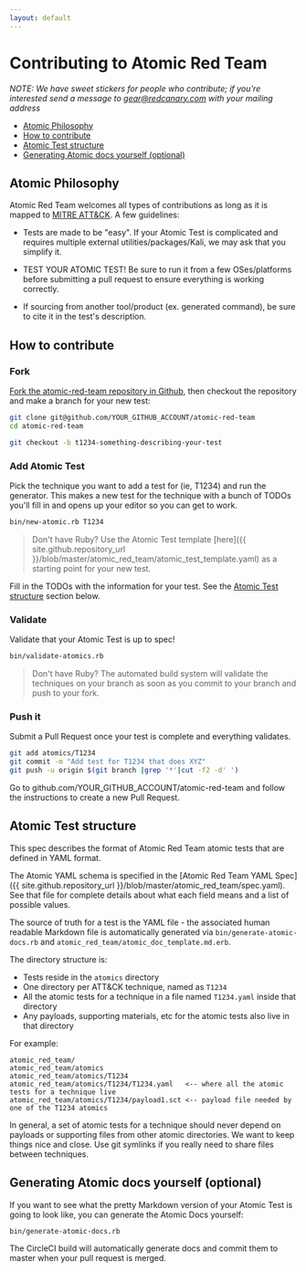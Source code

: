 ```yaml
---
layout: default
---
```


# Contributing to Atomic Red Team
*NOTE: We have sweet stickers for people who contribute; if you’re interested send a message to 
gear@redcanary.com with your mailing address*

- [Atomic Philosophy](#atomic-philosophy)
- [How to contribute](#how-to-contribute)
- [Atomic Test structure](#atomic-test-structure)
- [Generating Atomic docs yourself (optional)](#generating-atomic-docs-yourself-optional)

## Atomic Philosophy
Atomic Red Team welcomes all types of contributions as long as it is mapped to 
[MITRE ATT&CK](https://attack.mitre.org/wiki/Main_Page). A few guidelines:

- Tests are made to be "easy". If your Atomic Test is complicated and requires multiple external utilities/packages/Kali,
  we may ask that you simplify it.

- TEST YOUR ATOMIC TEST! Be sure to run it from a few OSes/platforms before submitting a pull request to ensure 
  everything is working correctly.

- If sourcing from another tool/product (ex. generated command), be sure to cite it in the test's description.

## How to contribute
### Fork
[Fork the atomic-red-team repository in Github](https://github.com/redcanaryco/atomic-red-team/fork), then checkout 
the repository and make a branch for your new test:
```bash
git clone git@github.com/YOUR_GITHUB_ACCOUNT/atomic-red-team
cd atomic-red-team

git checkout -b t1234-something-describing-your-test
```

### Add Atomic Test
Pick the technique you want to add a test for (ie, T1234) and run the generator. This makes 
a new test for the technique with a bunch of TODOs you'll fill in and opens up your editor
so you can get to work.

```bash
bin/new-atomic.rb T1234
```

> Don't have Ruby? Use the Atomic Test template [here]({{ site.github.repository_url }}/blob/master/atomic_red_team/atomic_test_template.yaml) as a starting point for your new test.

Fill in the TODOs with the information for your test. See the [Atomic Test structure](#atomic-test-structure) section below.

### Validate
Validate that your Atomic Test is up to spec!

```bash
bin/validate-atomics.rb
```

> Don't have Ruby? The automated build system will validate the techniques on your branch as soon as you commit to your branch and push to your fork.

### Push it
Submit a Pull Request once your test is complete and everything validates.
```bash
git add atomics/T1234
git commit -m "Add test for T1234 that does XYZ"
git push -u origin $(git branch |grep '*'|cut -f2 -d' ')
```

Go to github.com/YOUR_GITHUB_ACCOUNT/atomic-red-team and follow the 
instructions to create a new Pull Request.

## Atomic Test structure
This spec describes the format of Atomic Red Team atomic tests that are defined in YAML format. 

The Atomic YAML schema is specified in the [Atomic Red Team YAML Spec]({{
site.github.repository_url }}/blob/master/atomic_red_team/spec.yaml). See that
file for complete details about what each field means and a list of possible values.

The source of truth for a test is the YAML file - the associated human readable Markdown file is automatically 
generated via `bin/generate-atomic-docs.rb` and `atomic_red_team/atomic_doc_template.md.erb`.

The directory structure is:
- Tests reside in the `atomics` directory
- One directory per ATT&CK technique, named as `T1234`
- All the atomic tests for a technique in a file named `T1234.yaml` inside that directory
- Any payloads, supporting materials, etc for the atomic tests also live in that directory

For example:

```
atomic_red_team/
atomic_red_team/atomics
atomic_red_team/atomics/T1234
atomic_red_team/atomics/T1234/T1234.yaml   <-- where all the atomic tests for a technique live
atomic_red_team/atomics/T1234/payload1.sct <-- payload file needed by one of the T1234 atomics
```

In general, a set of atomic tests for a technique should never depend on payloads
or supporting files from other atomic directories. We want to keep things nice and close.
Use git symlinks if you really need to share files between techniques.

## Generating Atomic docs yourself (optional)
If you want to see what the pretty Markdown version of your Atomic Test is going to look like, 
you can generate the Atomic Docs yourself:

```
bin/generate-atomic-docs.rb
```

The CircleCI build will automatically generate docs and commit them to master when your pull request is merged.
